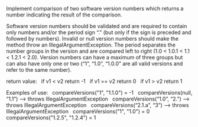 Implement comparison of two software version numbers which returns a number indicating the result of the comparison.

Software version numbers should be validated and are required to contain only numbers and/or the period sign “." (but only if the sign is preceded and followed by numbers). Invalid or null version numbers should make the method throw an IllegalArgumentException. The period separates the number groups in the version and are compared left to right (1.0 < 1.0.1 < 1.1 < 1.2.1 < 2.0). Version numbers can have a maximum of three groups but can also have only one or two (“1”, “1.0”, “1.0.0” are all valid versions and refer to the same number). 

return value: 
  if v1 < v2 return -1 
  if v1 == v2 return 0 
  if v1 > v2 return 1 

Examples of use: 
  compareVersions("1", "1.1.0") = -1 
  compareVersions(null, “1.1”) —> throws IllegalArgumentException 
  compareVersions(“1.0”, “2.”) —> throws IllegalArgumentException 
  compareVersions(“2.1.a”, “3”) —> throws IllegalArgumentException 
  compareVersions("1", "1.0") = 0 
  compareVersions("1.2.5", "1.2.4") = 1